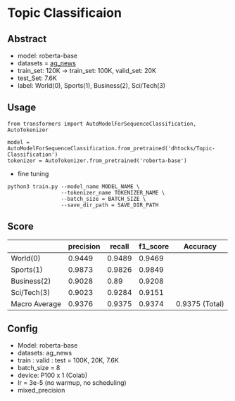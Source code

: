 # Topic Classificaion

## Abstract

- model: roberta-base
- datasets = [ag_news](https://huggingface.co/datasets/ag_news)
- train_set: 120K -> train_set: 100K, valid_set: 20K
- test_Set: 7.6K
- label: World(0), Sports(1), Business(2), Sci/Tech(3)


## Usage

```python3
from transformers import AutoModelForSequenceClassification, AutoTokenizer

model = AutoModelForSequenceClassification.from_pretrained('dhtocks/Topic-Classification')
tokenizer = AutoTokenizer.from_pretrained('roberta-base')
```

- fine tuning 
```shell
python3 train.py --model_name MODEL_NAME \
                 --tokenizer_name TOKENIZER_NAME \
                 --batch_size = BATCH_SIZE \
                 --save_dir_path = SAVE_DIR_PATH 
```

## Score

|               | precision | recall | f1_score | Accuracy       |
|---------------|-----------|--------|----------|----------------|
| World(0)      | 0.9449    | 0.9489 | 0.9469   |                |
| Sports(1)     | 0.9873    | 0.9826 | 0.9849   |                |
| Business(2)   | 0.9028    | 0.89   | 0.9208   |                |
| Sci/Tech(3)   | 0.9023    | 0.9284 | 0.9151   |                |
| Macro Average | 0.9376    | 0.9375 | 0.9374   | 0.9375 (Total) |


## Config

- Model: roberta-base
- datasets: ag_news
- train : valid : test = 100K, 20K, 7.6K
- batch_size = 8
- device: P100 x 1 (Colab)
- lr = 3e-5 (no warmup, no scheduling)
- mixed_precision